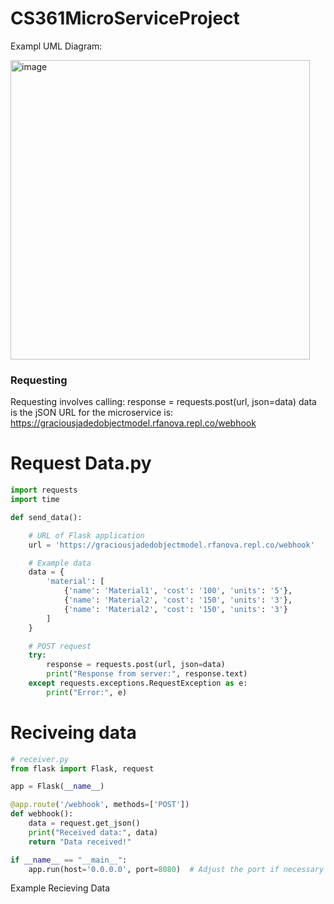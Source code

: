 # CS361MicroServiceProject
Exampl UML Diagram: 

<img width="479" alt="image" src="https://github.com/RubenBravoLugo/CS361MicroServiceProject/assets/71678992/8325c7c9-b624-41fe-949b-aeb299c849cb">


### Requesting  
Requesting involves calling:  response = requests.post(url, json=data)
data is the jSON 
URL for the microservice is: https://graciousjadedobjectmodel.rfanova.repl.co/webhook
# Request Data.py
```python
import requests
import time

def send_data():

    # URL of Flask application
    url = 'https://graciousjadedobjectmodel.rfanova.repl.co/webhook'

    # Example data 
    data = {
        'material': [
            {'name': 'Material1', 'cost': '100', 'units': '5'},
            {'name': 'Material2', 'cost': '150', 'units': '3'},
            {'name': 'Material2', 'cost': '150', 'units': '3'}
        ]
    }

    # POST request
    try:
        response = requests.post(url, json=data)
        print("Response from server:", response.text)
    except requests.exceptions.RequestException as e:
        print("Error:", e)
```

        
# Reciveing data

```python
# receiver.py
from flask import Flask, request

app = Flask(__name__)

@app.route('/webhook', methods=['POST'])
def webhook():
    data = request.get_json()
    print("Received data:", data)
    return "Data received!"

if __name__ == "__main__":
    app.run(host='0.0.0.0', port=8080)  # Adjust the port if necessary
```


Example Recieving Data
